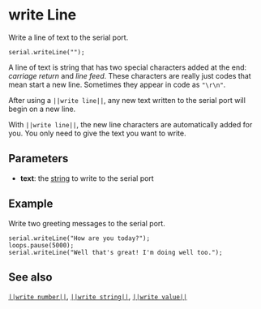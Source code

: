# write Line

Write a line of text to the serial port.

```sig
serial.writeLine("");
```

A line of text is string that has two special characters added at the end: _carriage return_
and _line feed_. These characters are really just codes that mean start a new line.
Sometimes they appear in code as ``"\r\n"``. 

After using a ``||write line||``, any new text written to the serial port will begin on a new line.

With ``||write line||``, the new line characters are automatically added for you. You only need to 
give the text you want to write.

## Parameters

* **text**: the [string](/types/string) to write to the serial port

## Example

Write two greeting messages to the serial port.

```blocks
serial.writeLine("How are you today?");
loops.pause(5000);
serial.writeLine("Well that's great! I'm doing well too.");
```

## See also

[``||write number||``](/reference/serial/write-number),
[``||write string||``](/reference/serial/write-string),
[``||write value||``](/reference/serial/write-value)
